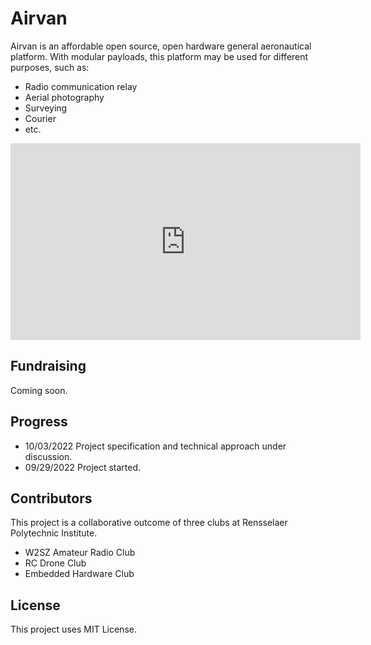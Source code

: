 # Airvan

Airvan is an affordable open source, open hardware general aeronautical platform. With modular payloads, this platform may be used for different purposes, such as:

- Radio communication relay
- Aerial photography
- Surveying
- Courier
- etc.

<iframe width="560" height="315" src="https://www.youtube.com/embed/J7g-IRBaNW4" title="YouTube video player" frameborder="0" allow="accelerometer; autoplay; clipboard-write; encrypted-media; gyroscope; picture-in-picture" allowfullscreen></iframe>

## Fundraising

Coming soon.

## Progress

- 10/03/2022 Project specification and technical approach under discussion.
- 09/29/2022 Project started.

## Contributors

This project is a collaborative outcome of three clubs at Rensselaer Polytechnic Institute.

- W2SZ Amateur Radio Club
- RC Drone Club
- Embedded Hardware Club

## License

This project uses MIT License.
